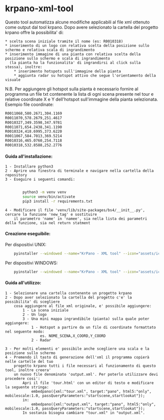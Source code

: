 # krpano-xml-tool

Questo tool automatizza alcune modifiche applicabili al file xml ottenuto come output dal tool krpano. Dopo avere selezionato la cartella del progetto krpano offre la possibilita' di:

    * scelta scena iniziale tramite il nome (es: R0010318)
    * inserimento di un logo con relativa scelta della posizione sullo schermo e relativa scala di ingrandimento
    * inserimento immagine di una pianta con relativa scelta della posizione sullo schermo e scala di ingrandimento 
      (la pianta ha la funzionalita' di ingrandirsi al click sulla stessa), inoltre:
        * inserimento hotspots sull'immagine della pianta
        * aggiunta radar su hotspot attivo che segue l'orientamento della visuale
        
N.B. Per aggiungere gli hotspot sulla pianta è necessario fornire al programma un file txt contenente la lista di ogni scena presente nel tour e relative coordinate X e Y dell'hotspot sull'immagine della pianta selezionata. Esempio file coordinate:
```txt
R0011068,580.2671,304.1169
R0011070,578.2679,251.4617
R0010327,349.3598,347.9781
R0011071,654.2438,341.1190
R0010324,418.6995,373.6220
R0011067,584.7013,369.5214
R0010316,465.0760,254.7118
R0010318,532.8588,252.2776
```


#### Guida all'installazione:
    
    1 - Installare python3
    2 - Aprire una finestra di terminale e navigare nella cartella della repository
    3 - Eseguire i seguenti comandi:
```sh

        python3 -m venv venv
        source venv/bin/activate
        pip3 install -r requirements.txt

```
    4 - Modificare il file 'venv/lib/site-packages/bs4/__init__.py', cercare la funzione 'new_tag' e sostituire
        il parametro 'name' in 'namee', sia nella lista dei parametri della funzione, sia nel return statment


#### Creazione eseguibile:

Per dispositivi UNIX:
```sh
    pyinstaller --windowed --name="KrPano - XML tool" --icon="assets/icon.icns" --add-data="assets:assets" --onefile app.py
```
Per dispositivi WINDOWS:
```sh
    pyinstaller --windowed --name="KrPano - XML tool" --icon="assets/icon.ico" --add-data="assets;assets" --onefile app.py
```


#### Guida all'utilizzo:

    1 - Selezionare una cartella contenente un progetto krpano
    2 - Dopo aver selezionato la cartella del progetto c'e' la possibilita' di scegliere
        cosa aggiungere al file xml originale, e' possibile aggiungere:
            1 - La scena iniziale
            2 - Un logo
            3 - Una mini mappa ingrandibile (pianta) sulla quale poter aggiungere:
                1 - Hotspot a partire da un file di coordinate formattato nel seguente modo:
                    es. NOME_SCENA,X_COORD,Y_COORD
                2 - Radar

    3 - Per molti elementi e' possibile anche scegliere una scala e la posizione sullo schermo
    4 - Premendo il tasto di generazione dell'xml il programma copierà nelle cartelle del tuo
        progetto krpano tutti i file necessari al funzionamento di questo tool, inoltre creera'
        un nuovo file denominato 'output.xml'. Per poterlo utilizzare devi procedere cosi':
            Apri il file 'tour.html' con un editor di testo e modificare la seguente stringa:
                embedpano({xml:"tour.xml", target:"pano", html5:"only", mobilescale:1.0, passQueryParameters:"startscene,startlookat"});
            in:
                embedpano({xml:"output.xml", target:"pano", html5:"only", mobilescale:1.0, passQueryParameters:"startscene,startlookat"});
            In sostanza bisogna cambiare "tour.xml" in "output.xml".
